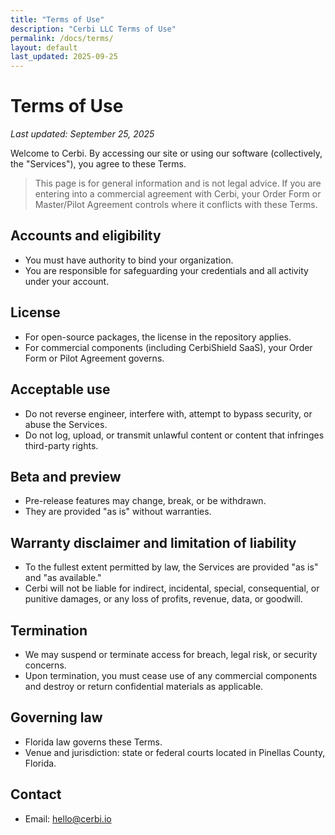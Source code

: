 ```yaml
---
title: "Terms of Use"
description: "Cerbi LLC Terms of Use"
permalink: /docs/terms/
layout: default
last_updated: 2025-09-25
---
```


# Terms of Use

_Last updated: September 25, 2025_

Welcome to Cerbi. By accessing our site or using our software (collectively, the "Services"), you agree to these Terms.

> This page is for general information and is not legal advice. If you are entering into a commercial agreement with Cerbi, your Order Form or Master/Pilot Agreement controls where it conflicts with these Terms.

## Accounts and eligibility
- You must have authority to bind your organization.
- You are responsible for safeguarding your credentials and all activity under your account.

## License
- For open-source packages, the license in the repository applies.
- For commercial components (including CerbiShield SaaS), your Order Form or Pilot Agreement governs.

## Acceptable use
- Do not reverse engineer, interfere with, attempt to bypass security, or abuse the Services.
- Do not log, upload, or transmit unlawful content or content that infringes third-party rights.

## Beta and preview
- Pre-release features may change, break, or be withdrawn.
- They are provided "as is" without warranties.

## Warranty disclaimer and limitation of liability
- To the fullest extent permitted by law, the Services are provided "as is" and "as available."
- Cerbi will not be liable for indirect, incidental, special, consequential, or punitive damages, or any loss of profits, revenue, data, or goodwill.

## Termination
- We may suspend or terminate access for breach, legal risk, or security concerns.
- Upon termination, you must cease use of any commercial components and destroy or return confidential materials as applicable.

## Governing law
- Florida law governs these Terms.
- Venue and jurisdiction: state or federal courts located in Pinellas County, Florida.

## Contact
- Email: hello@cerbi.io
